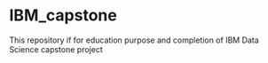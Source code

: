 # IBM_capstone
This repository if for education purpose and completion of IBM Data Science capstone project
